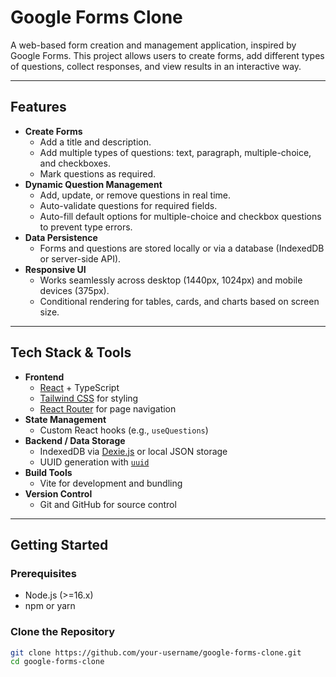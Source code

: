 # Google Forms Clone

A web-based form creation and management application, inspired by Google Forms. This project allows users to create forms, add different types of questions, collect responses, and view results in an interactive way.

---

## Features

- **Create Forms**
  - Add a title and description.
  - Add multiple types of questions: text, paragraph, multiple-choice, and checkboxes.
  - Mark questions as required.
- **Dynamic Question Management**
  - Add, update, or remove questions in real time.
  - Auto-validate questions for required fields.
  - Auto-fill default options for multiple-choice and checkbox questions to prevent type errors.
- **Data Persistence**
  - Forms and questions are stored locally or via a database (IndexedDB or server-side API).
- **Responsive UI**
  - Works seamlessly across desktop (1440px, 1024px) and mobile devices (375px).
  - Conditional rendering for tables, cards, and charts based on screen size.

---

## Tech Stack & Tools

- **Frontend**
  - [React](https://reactjs.org/) + TypeScript
  - [Tailwind CSS](https://tailwindcss.com/) for styling
  - [React Router](https://reactrouter.com/) for page navigation
- **State Management**
  - Custom React hooks (e.g., `useQuestions`)  
- **Backend / Data Storage**
  - IndexedDB via [Dexie.js](https://dexie.org/) or local JSON storage
  - UUID generation with [`uuid`](https://www.npmjs.com/package/uuid)
- **Build Tools**
  - Vite for development and bundling
- **Version Control**
  - Git and GitHub for source control

---

## Getting Started

### Prerequisites

- Node.js (>=16.x)
- npm or yarn

### Clone the Repository

```bash
git clone https://github.com/your-username/google-forms-clone.git
cd google-forms-clone
